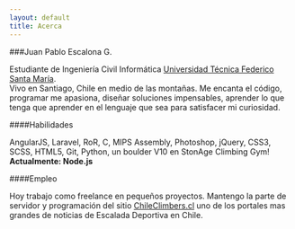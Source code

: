 ```yaml
---
layout: default
title: Acerca
---
```


###Juan Pablo Escalona G.

Estudiante de Ingeniería Civil Informática [Universidad Técnica Federico Santa María][1].  
Vivo en Santiago, Chile en medio de las montañas. 
Me encanta el código, programar me apasiona, diseñar soluciones impensables, aprender lo que tenga que aprender en el lenguaje que sea para satisfacer mi curiosidad.

####Habilidades

AngularJS, Laravel, RoR, C, MIPS Assembly, Photoshop, jQuery, CSS3, SCSS, HTML5, Git, Python, un boulder V10 en StonAge Climbing Gym! **Actualmente: Node.js**


####Empleo

Hoy trabajo como freelance en pequeños proyectos. Mantengo la parte de servidor y programación del sitio [ChileClimbers.cl][2] uno de los portales mas grandes de noticias de Escalada Deportiva en Chile.

[1]: //www.usm.cl
[2]: //chileclimbers.cl
